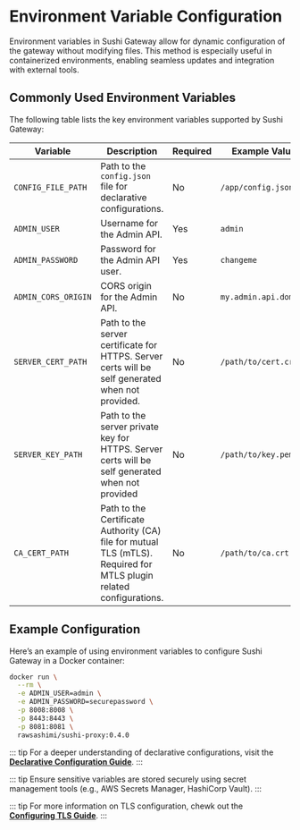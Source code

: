 # Environment Variable Configuration

Environment variables in Sushi Gateway allow for dynamic configuration of the gateway without modifying files. This method is especially useful in containerized environments, enabling seamless updates and integration with external tools.

## Commonly Used Environment Variables

The following table lists the key environment variables supported by Sushi Gateway:

| Variable            | Description                                                                                                         | Required | Example Value         | Default Value      |
| ------------------- | ------------------------------------------------------------------------------------------------------------------- | -------- | --------------------- | ------------------ |
| `CONFIG_FILE_PATH`  | Path to the `config.json` file for declarative configurations.                                                      | No       | `/app/config.json`    | `/app/config.json` |
| `ADMIN_USER`        | Username for the Admin API.                                                                                         | Yes      | `admin`               | `admin`            |
| `ADMIN_PASSWORD`    | Password for the Admin API user.                                                                                    | Yes      | `changeme`            | `changeme`         |
| `ADMIN_CORS_ORIGIN` | CORS origin for the Admin API.                                                                                      | No       | `my.admin.api.domain` | `localhost:5173`   |
| `SERVER_CERT_PATH`  | Path to the server certificate for HTTPS. Server certs will be self generated when not provided.                    | No       | `/path/to/cert.crt`   | -                  |
| `SERVER_KEY_PATH`   | Path to the server private key for HTTPS. Server certs will be self generated when not provided                     | No       | `/path/to/key.pem`    | -                  |
| `CA_CERT_PATH`      | Path to the Certificate Authority (CA) file for mutual TLS (mTLS). Required for MTLS plugin related configurations. | No       | `/path/to/ca.crt`     | -                  |

## Example Configuration

Here’s an example of using environment variables to configure Sushi Gateway in a Docker container:

```bash
docker run \
  --rm \
  -e ADMIN_USER=admin \
  -e ADMIN_PASSWORD=securepassword \
  -p 8008:8008 \
  -p 8443:8443 \
  -p 8081:8081 \
  rawsashimi/sushi-proxy:0.4.0
```

::: tip
For a deeper understanding of declarative configurations, visit the **[Declarative Configuration Guide](./files.md)**.
:::

::: tip
Ensure sensitive variables are stored securely using secret management tools (e.g., AWS Secrets Manager, HashiCorp Vault).
:::

::: tip
For more information on TLS configuration, chewk out the **[Configuring TLS Guide](../tls.md)**.
:::
